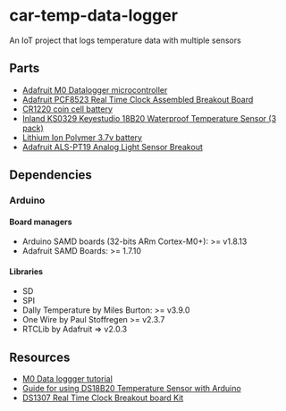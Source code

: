 # car-temp-data-logger

An IoT project that logs temperature data with multiple sensors

## Parts

- [Adafruit M0 Datalogger microcontroller](https://www.adafruit.com/product/2796)
- [Adafruit PCF8523 Real Time Clock Assembled Breakout Board](https://www.adafruit.com/product/3295)
- [CR1220 coin cell battery](https://www.adafruit.com/product/380)
- [Inland KS0329 Keyestudio 18B20 Waterproof Temperature Sensor (3 pack)](https://www.microcenter.com/product/639732/inland-ks0329-keyestudio-18b20-waterproof-temperature-sensor-47k-resistor-(3pcs))
- [Lithium Ion Polymer 3.7v battery](https://www.adafruit.com/product/328)
- [Adafruit ALS-PT19 Analog Light Sensor Breakout](https://www.adafruit.com/product/2748)


## Dependencies

### Arduino

#### Board managers

- Arduino SAMD boards (32-bits ARm Cortex-M0+): >= v1.8.13
- Adafruit SAMD Boards: >= 1.7.10

#### Libraries

- SD
- SPI
- Dally Temperature by Miles Burton: >= v3.9.0
- One Wire by Paul Stoffregen >= v2.3.7
- RTCLib by Adafruit => v2.0.3

## Resources

- [M0 Data loggger tutorial](https://learn.adafruit.com/adafruit-feather-m0-adalogger)
- [Guide for using DS18B20 Temperature Sensor with Arduino](https://randomnerdtutorials.com/guide-for-ds18b20-temperature-sensor-with-arduino/)
- [DS1307 Real Time Clock Breakout board Kit](https://learn.adafruit.com/ds1307-real-time-clock-breakout-board-kit/overview)
